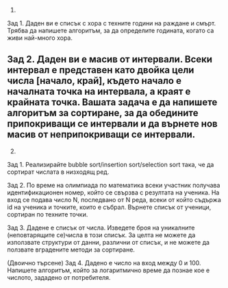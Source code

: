 1)
Зад 1. Даден ви е списък с хора с техните години на раждане и смърт.
Трябва да напишете алгоритъм, за да определите годината, когато са живи най-много хора.

Зад 2. Даден ви е масив от интервали. Всеки интервал е представен като двойка цели числа [начало, край], 
където начало е началната точка на интервала, а краят е крайната точка.
Вашата задача е да напишете алгоритъм за сортиране, за да обедините припокриващи се интервали
и да върнете нов масив от неприпокриващи се интервали.
----------------------------------------------------------
2)
Зад 1. Реализирайте bubble sort/insertion sort/selection sort така, че да сортират числата в низходящ ред.

Зад 2. По време на олимпиада по математика всеки участник получава идентификационен номер, който се свързва с резултата на ученика. На вход се подава число N, последвано от N реда, всеки от който съдържа id на ученика и точките, които е събрал. Върнете списък от ученици, сортиран по техните точки.

Зад 3. Дадене е списък от числа. Изведете броя на уникалните (неповтарящите се)числа в този списък. За целта не можете да използвате структури от данни, различни от списък, и не можете да ползвате вградените методи за сортиране.

(Двоично търсене)
Зад 4. Дадено е число на вход между 0 и 100. Напишете алгоритъм, който за логаритмично време да познае кое е числото, зададено от потребителя.
